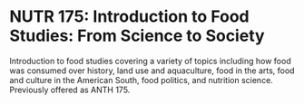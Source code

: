 # NUTR 175: Introduction to Food Studies: From Science to Society

Introduction to food studies covering a variety of topics including how food was consumed over history, land use and aquaculture, food in the arts, food and culture in the American South, food politics, and nutrition science. Previously offered as ANTH 175.